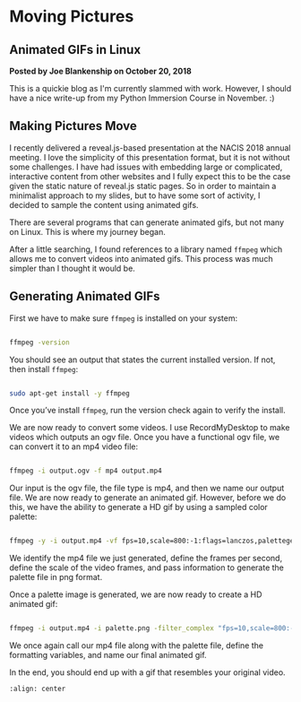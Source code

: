 # Moving Pictures

## Animated GIFs in Linux

**Posted by Joe Blankenship on October 20, 2018**

This is a quickie blog as I'm currently slammed with work. However, I should have a nice write-up from my Python Immersion Course in November. :)

## Making Pictures Move

I recently delivered a reveal.js-based presentation at the NACIS 2018 annual meeting. I love the simplicity of this presentation format, but it is not without some challenges. I have had issues with embedding large or complicated, interactive content from other websites and I fully expect this to be the case given the static nature of reveal.js static pages. So in order to maintain a minimalist approach to my slides, but to have some sort of activity, I decided to sample the content using animated gifs.

There are several programs that can generate animated gifs, but not many on Linux. This is where my journey began.

After a little searching, I found references to a library named `ffmpeg` which allows me to convert videos into animated gifs. This process was much simpler than I thought it would be.

## Generating Animated GIFs

First we have to make sure `ffmpeg` is installed on your system:

```bash

ffmpeg -version

```

You should see an output that states the current installed version. If not, then install `ffmpeg`:

```bash

sudo apt-get install -y ffmpeg

```

Once you’ve install `ffmpeg`, run the version check again to verify the install.

We are now ready to convert some videos. I use RecordMyDesktop to make videos which outputs an ogv file. Once you have a functional ogv file, we can convert it to an mp4 video file:

```bash

ffmpeg -i output.ogv -f mp4 output.mp4

```

Our input is the ogv file, the file type is mp4, and then we name our output file. We are now ready to generate an animated gif. However, before we do this, we have the ability to generate a HD gif by using a sampled color palette:

```bash

ffmpeg -y -i output.mp4 -vf fps=10,scale=800:-1:flags=lanczos,palettegen palette.png

```

We identify the mp4 file we just generated, define the frames per second, define the scale of the video frames, and pass information to generate the palette file in png format.

Once a palette image is generated, we are now ready to create a HD animated gif:

```bash

ffmpeg -i output.mp4 -i palette.png -filter_complex "fps=10,scale=800:-1:flags=lanczos[x];[x][1:v]paletteuse" output.gif

```

We once again call our mp4 file along with the palette file, define the formatting variables, and name our final animated gif.

In the end, you should end up with a gif that resembles your original video.

```{image} ../images/animated_gif_bitnodes.gif
:align: center
```
